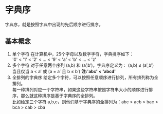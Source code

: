 # 字典序
字典序，就是按照字典中出现的先后顺序进行排序。

## 基本概念
1. 单个字符
在计算机中，25个字母以及数字字符，字典排序如下：  
'0' < '1' < '2' < ... < '9' < 'a' < 'b' < ... < 'z'
2. 多个字符
对于任意两个序列 (a,b) 和 (a’,b’)，字典序定义为： (a,b) ≤ (a′,b′) 当且仅当 a < a′ 或 (a = a′ 且 b ≤ b′)
**注:'abc' < 'abcd'**
3. 全排列的字典序
给定多个字符，可以按照任意顺序进行排列，所有排列称为全排列。  
每一种排列对应一个字符串，如果这些字符串按照字符串大小的顺序进行排序，那么就这种排序是基于字典序的全排列。  
比如给定三个字符 a,b,c，则他们基于字典序的全排列为：abc > acb > bac > bca > cab > cba
